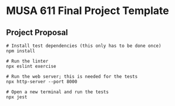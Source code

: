 # MUSA 611 Final Project Template

## Project Proposal


```
# Install test dependencies (this only has to be done once)
npm install

# Run the linter
npx eslint exercise

# Run the web server; this is needed for the tests
npx http-server --port 8000

# Open a new terminal and run the tests
npx jest
```